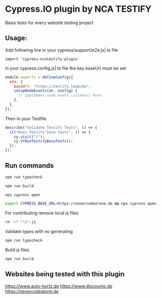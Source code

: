 # Cypress.IO plugin by NCA TESTIFY

Basis tests for every website testing project

## Usage:

Add following line in your cypress/support/e2e.js|.ts file

`import 'cypress-ncatestify-plugin'`

in your cypress.config.js|.ts file the key baseUrl must be set

```js
module.exports = defineConfig({
  e2e: {
    baseUrl: "https://testify.team/de",
    setupNodeEvents(on, config) {
      // implement node event listeners here
    },
  },
});
```

Then in your Testfile

```js
describe("Validate Testify Tests", () => {
  it("Runs Testify base tests", () => {
    cy.visit("/");
    cy.ttRunTestifyBaseTests();
  });
});
```

## Run commands

```bash
npm run typecheck
```

```bash
npm run build
```

```bash
npx cypress open
```

```bash
export CYPRESS_BASE_URL=https://nevercodealone.de && npx cypress open
```

For contributing remove local js files
```bash
rm -rf **/*.js
```

Validate types with no generating
```bash
npm run typecheck
```

Build js files
```bash
npm run build
```

## Websites being tested with this plugin
https://www.auto-hortz.de
https://www.discounto.de
https://nevercodealone.de
